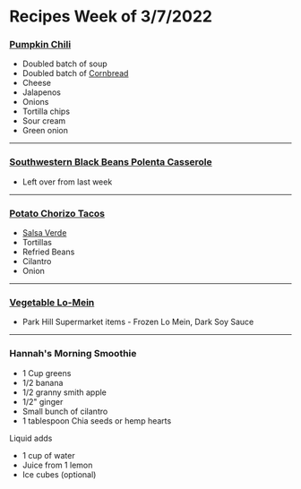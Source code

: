 # Recipes Week of 3/7/2022

### [Pumpkin Chili](https://www.budgetbytes.com/wprm_print/57905)

- Doubled batch of soup
- Doubled batch of [Cornbread](https://www.budgetbytes.com/wprm_print/31247)
- Cheese
- Jalapenos
- Onions
- Tortilla chips
- Sour cream
- Green onion 

---

### [Southwestern Black Beans Polenta Casserole](https://www.cottercrunch.com/southwest-black-beans-polenta-casserole/print/42849/)

- Left over from last week

---

### [Potato Chorizo Tacos](https://www.seriouseats.com/chorizo-potato-tacos-how-to-food-lab-recipe?print)

- [Salsa Verde](https://www.seriouseats.com/basic-salsa-verde-mexican-tomatillo-recipe?print)
- Tortillas 
- Refried Beans
- Cilantro 
- Onion

---

### [Vegetable Lo-Mein](https://omnivorescookbook.com/wprm_print/22890)

- Park Hill Supermarket items - Frozen Lo Mein, Dark Soy Sauce

---

### Hannah's Morning Smoothie

- 1 Cup greens
- 1/2 banana
- 1/2 granny smith apple
- 1/2" ginger
- Small bunch of cilantro
- 1 tablespoon Chia seeds or hemp hearts

Liquid adds
- 1 cup of water
- Juice from 1 lemon
- Ice cubes (optional)

